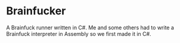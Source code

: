 # Brainfucker
A Brainfuck runner written in C#. Me and some others had to write a Brainfuck interpreter in Assembly so we first made it in C#.

